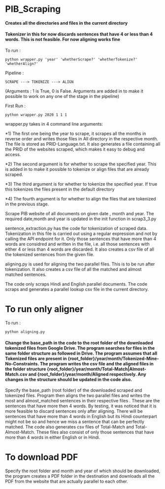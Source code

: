 # PIB_Scraping

#### Creates all the directories and files in the current directory
#### Tokenizer in this for now discards sentences that have 4 or less than 4 words. This is not feasible. For now aligning works fine 

To run : 

	python wrapper.py 'year' 'whetherScrape?' 'whetherTokenize?' 'whetherAlign?'

Pipeline : 

	SCRAPE ---> TOKENIZE ---> ALIGN

(Arguments : 1 is True, 0 is False. Arguments are added in to make it possible to work on any one of the stage in the pipeline)

First Run : 
	
	python wrapper.py 2020 1 1 1

wrapper.py takes in 4 command line arguments:

*1) The first one being the year to scrape, it scrapes all the months in reverse order and writes those files in All directory in the respective month. The file is stored as PRID-Language.txt. It also generates a file containing all the PRID of the websites scraped, which makes it easy to debug and access.

*2) The second argument is for whether to scrape the specified year. This is added in to make it possible to tokenize or align files that are already scraped.

*3) The third argument is for whether to tokenize the specified year. If true this tokenizes the files present in the default directory
	
*4) The fourth argument is for whether to align the files that are tokenized in the previous stage. 

Scrape PIB website of all documents on given date , month and year. The required date,month and year is updated in the init function in scrap3_3.py 

sentence_extraction.py has the code for tokenization of scraped data. Tokenization in this file is carried out using a regular expression and not by calling the API endpoint for it. Only those sentences that have more than 4 words are considred and written in the file, i.e. all those sentences with either 4 or less than 4 words are discarded. It also creates a csv file of all the tokenized sentences from the given file.

aligning.py is used for aligning the two parallel files. This is to be run after tokenization. It also creates a csv file of all the matched and almost matched sentences. 

The code only scraps Hindi and English parallel documents. The code scraps and generates a parallel lookup csv file in the current directory.


# To run only aligner

To run : 

	python aligning.py

#### Change the base_path in the code to the root folder of the downloaded tokenized files from Google Drive. The program searches for files in the same folder structure as followed in Drive. The program assumes that all Tokenized files are present in {root_folder}/year/month/Tokenized-Mine-No-Constraints. The program writes the csv file and the aligned files in the folder structure {root_folder}/year/month/Total-Match|Almost-Match.csv and {root_folder}/year/month/Aligned respectively. Any changes in the structure should be updated in the code also.

Specify the base_path (root folder) of the downloaded scraped and tokenized files. Program then aligns the two parallel files and writes the most and almost_matched sentences in their respective files . These are the sentences that have more then 4 words. By testing, it was noticed that it is more feasible to discard sentences only after aligning. There will be sentences that have more than 4 words in English but its Hindi counterpart might not be so and hence we miss a sentence that can be perfectly matched. The code also generates csv files of Total-Match and Total-Almost-Match. These files also consist of only those sentences that have more than 4 words in either English or in Hindi.

# To download PDF

Specify the root folder and month and year of which should be downloaded, the program creates a PDF folder in the destination and downloads all the PDF from the website that are actually parallel to each other.